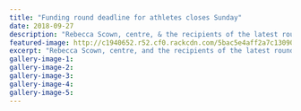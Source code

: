 ```yaml
---
title: "Funding round deadline for athletes closes Sunday"
date: 2018-09-27
description: "Rebecca Scown, centre, & the recipients of the latest round of funding from the Mitre 10 Mega Futures Champions Trust..."
featured-image: http://c1940652.r52.cf0.rackcdn.com/5bac5e4aff2a7c1309000177/Mitre-10-Trust-chron-27-sept-2018.jpg
excerpt: "Rebecca Scown, centre, and the recipients of the latest round of funding from the Mitre 10 Mega Futures Champions Trust."
gallery-image-1: 
gallery-image-2: 
gallery-image-3: 
gallery-image-4: 
gallery-image-5: 
---
```

